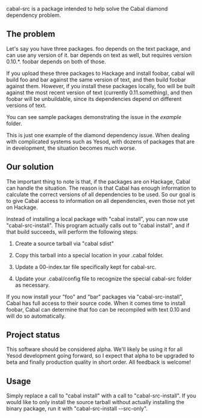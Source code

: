 cabal-src is a package intended to help solve the Cabal diamond dependency
problem.

## The problem

Let's say you have three packages. foo depends on the text package, and can use
any version of it. bar depends on text as well, but requires version 0.10.\*.
foobar depends on both of those.

If you upload these three packages to Hackage and install foobar, cabal will
build foo and bar against the same version of text, and then build foobar
against them. However, if you install these packages locally, foo will be built
against the most recent version of text (currently 0.11.something), and then
foobar will be unbuildable, since its dependencies depend on different versions
of text.

You can see sample packages demonstrating the issue in the *example* folder.

This is just one example of the diamond dependency issue. When dealing with
complicated systems such as Yesod, with dozens of packages that are in
development, the situation becomes much worse.

## Our solution

The important thing to note is that, if the packages are on Hackage, Cabal can
handle the situation. The reason is that Cabal has enough information to
calculate the correct versions of all dependencies to be used. So our goal is
to give Cabal access to information on all dependencies, even those not yet on
Hackage.

Instead of installing a local package with "cabal install", you can now use
"cabal-src-install". This program actually calls out to "cabal install", and if
that build succeeds, will perform the following steps:

1. Create a source tarball via "cabal sdist"

2. Copy this tarball into a special location in your .cabal folder.

3. Update a 00-index.tar file specifically kept for cabal-src.

4. Update your .cabal/config file to recognize the special cabal-src folder as necessary.

If you now install your "foo" and "bar" packages via "cabal-src-install", Cabal
has full access to their source code. When it comes time to install foobar,
Cabal can determine that foo can be recompiled with text 0.10 and will do so
automatically.

## Project status

This software should be considered alpha. We'll likely be using it for all
Yesod development going forward, so I expect that alpha to be upgraded to beta
and finally production quality in short order. All feedback is welcome!

## Usage

Simply replace a call to "cabal install" with a call to "cabal-src-install".
If you would like to only install the source tarball without actually
installing the binary package, run it with "cabal-src-install --src-only".

